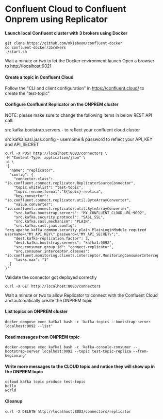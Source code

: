 # Confluent Cloud to Confluent Onprem using Replicator

#### Launch local Confluent cluster with 3 brokers using Docker
```
git clone https://github.com/mkieboom/confluent-docker
cd confluent-docker/3brokers
./start.sh
```

Wait a minute or two to let the Docker environment launch
Open a browser to http://localhost:9021

#### Create a topic in Confluent Cloud
Follow the "CLI and client configuration" in https://confluent.cloud/ to create the "test-topic"

#### Configure Confluent Replicator on the ONPREM cluster
NOTE: please make sure to change the following items in below REST API call:

src.kafka.bootstrap.servers - to reflect your confluent cloud cluster

src.kafka.sasl.jaas.config - username & password to reflect your API_KEY and API_SECRET

```
curl -X POST http://localhost:8083/connectors \
-H "Content-Type: application/json" \
-d \
'{
  "name": "replicator",
  "config": {
    "connector.class": "io.confluent.connect.replicator.ReplicatorSourceConnector",
    "topic.whitelist": "test-topic",
    "topic.rename.format":"${topic}-replica",
    "key.converter": "io.confluent.connect.replicator.util.ByteArrayConverter",
    "value.converter": "io.confluent.connect.replicator.util.ByteArrayConverter",
    "src.kafka.bootstrap.servers": "MY_CONFLUENT_CLOUD_URL:9092",
    "src.kafka.security.protocol": "SASL_SSL",
    "src.kafka.sasl.mechanism": "PLAIN",
    "src.kafka.sasl.jaas.config": "org.apache.kafka.common.security.plain.PlainLoginModule required username=\"MY_API_KEY\" password=\"MY_API_SECRET\";",
    "dest.kafka-replication.factor": 3,
    "dest.kafka.bootstrap.servers": "kafka1:9092",
    "src.consumer.group.id": "connect-replicator",
    "src.consumer.interceptor.classes": "io.confluent.monitoring.clients.interceptor.MonitoringConsumerInterceptor",
    "tasks.max": "1"
  }
}'
```

Validate the connector got deployed correctly
```
curl -X GET http://localhost:8083/connectors 
```

Wait a minute or two to allow Replicator to connect with the Confluent Cloud and automatically create the ONPREM topic

#### List topics on ONPREM cluster
```
docker-compose exec kafka1 bash -c 'kafka-topics --bootstrap-server localhost:9092 --list'
```

#### Read messages from ONPREM topic
```
docker-compose exec kafka1 bash -c 'kafka-console-consumer --bootstrap-server localhost:9092 --topic test-topic-replica --from-beginning'
```

#### Write more messages to the CLOUD topic and notice they will show up in the ONPREM topic
```
ccloud kafka topic produce test-topic
hello
world
```

#### Cleanup
```
curl -X DELETE http://localhost:8083/connectors/replicator
```
